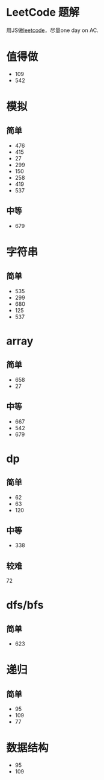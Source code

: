 # LeetCode 题解

用JS做[leetcode](https://leetcode.com)，尽量one day on AC.

# 值得做
* 109
* 542



# 模拟 
## 简单
* 476
* 415
* 27
* 299
* 150
* 258
* 419
* 537

## 中等
* 679


# 字符串
## 简单
* 535 
* 299
* 680
* 125
* 537



# array
## 简单

* 658
* 27

## 中等

* 667
* 542
* 679

# dp
## 简单

* 62
* 63
* 120

## 中等

* 338

## 较难
72

# dfs/bfs

## 简单
* 623

# 递归

## 简单
* 95
* 109
* 77

# 数据结构
* 95
* 109
